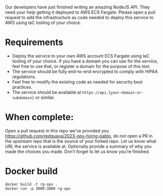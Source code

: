 
Our developers have just finished writing an amazing NodeJS API. They need your help getting it deployed to AWS ECS Fargate. Please open a pull request to add the infrastructure as code needed to deploy this service to AWS using IaC tooling of your choice.

# Requirements

- Deploy the service to your own AWS account ECS Fargate using IaC tooling of your choice. If you have a domain you can use for the service, feel free to use that, or register a domain for the purpose of this test.
- The service should be fully end-to-end encrypted to comply with HIPAA regulations.
- Feel free to modify the existing code as needed for security best practices.
- The service should be available at `https://api.{your-domain-or-subdomain}` or similar.

# When complete:

Open a pull request in this repo we've provided you https://github.com/redguava/2023-ops-hiring-pablo, do not open a PR in the upstream repo that is the source of your forked repo.
Let us know what URL the service is available at.
Optionally provide a summary of why you made the choices you made.
Don’t forget to let us know you’re finished.

# Docker build

```
docker build -t rg-ops .
docker run -p 3000:3000 rg-ops
```
